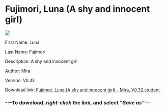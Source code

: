 # Fujimori, Luna (A shy and innocent girl)

<img src = "https://raw.githubusercontent.com/Arbiter1223/Daigaku-Gurashi-Custom-Students/master/Students/Files/Fujimori%2C%20Luna%20(A%20shy%20and%20innocent%20girl).png">

First Name: Luna

Last Name: Fujimori

Description: A shy and innocent girl

Author: Mira

Version: V0.32

Download link: <a href="https://raw.githubusercontent.com/Arbiter1223/Daigaku-Gurashi-Custom-Students/master/Students/Files/Fujimori%2C%20Luna%20(A%20shy%20and%20innocent%20girl)%20-%20Mira%2C%20V0.32.student">Fujimori, Luna (A shy and innocent girl) - Mira, V0.32.student</a>

### ---**To download, _right-click_ the link, and select _"Save as"_**---
